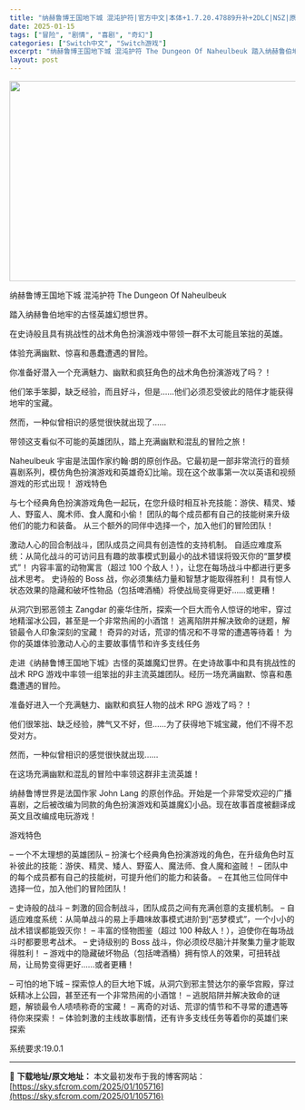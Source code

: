 ```yaml
---
title: "纳赫鲁博王国地下城 混沌护符|官方中文|本体+1.7.20.47889升补+2DLC|NSZ|原版|"
date: 2025-01-15
tags: ["冒险", "剧情", "喜剧", "奇幻"]
categories: ["Switch中文", "Switch游戏"]
excerpt: "纳赫鲁博王国地下城 混沌护符 The Dungeon Of Naheulbeuk 踏入纳赫鲁伯地牢的古怪英雄幻想世界。 在史诗般且具有挑战性的战术角色扮演游戏中带领一群不太可能且笨拙的英雄。 体验充满幽默、惊喜和愚蠢遭遇的冒险。 你准备好潜入一个充满魅力、幽默和疯狂角色的战术角色扮演游戏了吗？！ 他&hellip;"
layout: post
---
```


<img class="aligncenter size-full wp-image-105696" src="https://sky.sfcrom.com/wp-content/uploads/2025/01/2025011508321818.webp" alt="" width="616" height="353" />

纳赫鲁博王国地下城 混沌护符 The Dungeon Of Naheulbeuk

踏入纳赫鲁伯地牢的古怪英雄幻想世界。

在史诗般且具有挑战性的战术角色扮演游戏中带领一群不太可能且笨拙的英雄。

体验充满幽默、惊喜和愚蠢遭遇的冒险。

你准备好潜入一个充满魅力、幽默和疯狂角色的战术角色扮演游戏了吗？！

他们笨手笨脚，缺乏经验，而且好斗，但是……他们必须忍受彼此的陪伴才能获得地牢的宝藏。

然而，一种似曾相识的感觉很快就出现了……

带领这支看似不可能的英雄团队，踏上充满幽默和混乱的冒险之旅！

Naheulbeuk 宇宙是法国作家约翰·朗的原创作品。它最初是一部非常流行的音频喜剧系列，模仿角色扮演游戏和英雄奇幻比喻。现在这个故事第一次以英语和视频游戏的形式出现！
游戏特色

与七个经典角色扮演游戏角色一起玩，在您升级时相互补充技能：游侠、精灵、矮人、野蛮人、魔术师、食人魔和小偷！
团队的每个成员都有自己的技能树来升级他们的能力和装备。
从三个额外的同伴中选择一个，加入他们的冒险团队！

激动人心的回合制战斗，团队成员之间具有创造性的支持机制。
自适应难度系统：从简化战斗的可访问且有趣的故事模式到最小的战术错误将毁灭你的“噩梦模式”！
内容丰富的动物寓言（超过 100 个敌人！），让您在每场战斗中都进行更多战术思考。
史诗般的 Boss 战，你必须集结力量和智慧才能取得胜利！
具有惊人状态效果的隐藏和破坏性物品（包括啤酒桶）将使战局变得更好……或更糟！

从洞穴到邪恶领主 Zangdar 的豪华住所，探索一个巨大而令人惊讶的地牢，穿过地精溜冰公园，甚至是一个非常热闹的小酒馆！
逃离陷阱并解决致命的谜题，解锁最令人印象深刻的宝藏！
奇异的对话，荒谬的情况和不寻常的遭遇等待着！
为你的英雄体验激动人心的主要故事情节和许多支线任务

走进《纳赫鲁博王国地下城》古怪的英雄魔幻世界。在史诗故事中和具有挑战性的战术 RPG 游戏中率领一组笨拙的非主流英雄团队。经历一场充满幽默、惊喜和愚蠢遭遇的冒险。

准备好进入一个充满魅力、幽默和疯狂人物的战术 RPG 游戏了吗？！

他们很笨拙、缺乏经验，脾气又不好，但……为了获得地下城宝藏，他们不得不忍受对方。

然而，一种似曾相识的感觉很快就出现……

在这场充满幽默和混乱的冒险中率领这群非主流英雄！

纳赫鲁博世界是法国作家 John Lang 的原创作品。开始是一个非常受欢迎的广播喜剧，之后被改编为同款的角色扮演游戏和英雄魔幻小品。现在故事首度被翻译成英文且改编成电玩游戏！

游戏特色

– 一个不太理想的英雄团队
– 扮演七个经典角色扮演游戏的角色，在升级角色时互补彼此的技能：游侠、精灵、矮人、野蛮人、魔法师、食人魔和盗贼！
– 团队中的每个成员都有自己的技能树，可提升他们的能力和装备。
– 在其他三位同伴中选择一位，加入他们的冒险团队！

– 史诗般的战斗
– 刺激的回合制战斗，团队成员之间有充满创意的支援机制。
– 自适应难度系统：从简单战斗的易上手趣味故事模式进阶到“恶梦模式”，一个小小的战术错误都能毁灭你！
– 丰富的怪物图鉴（超过 100 种敌人！），迫使你在每场战斗时都要思考战术。
– 史诗级别的 Boss 战斗，你必须绞尽脑汁并聚集力量才能取得胜利！
– 游戏中的隐藏破坏物品（包括啤酒桶）拥有惊人的效果，可扭转战局，让局势变得更好……或者更糟！

– 可怕的地下城
– 探索惊人的巨大地下城，从洞穴到邪主赞达尔的豪华宫殿，穿过妖精冰上公园，甚至还有一个非常热闹的小酒馆！
– 逃脱陷阱并解决致命的谜题，解锁最令人啧啧称奇的宝藏！
– 离奇的对话、荒谬的情节和不寻常的遭遇等待你来探索！
– 体验刺激的主线故事剧情，还有许多支线任务等着你的英雄们来探索

系统要求:19.0.1

---
📖 **下载地址/原文地址：** 本文最初发布于我的博客网站：[https://sky.sfcrom.com/2025/01/105716](https://sky.sfcrom.com/2025/01/105716)
